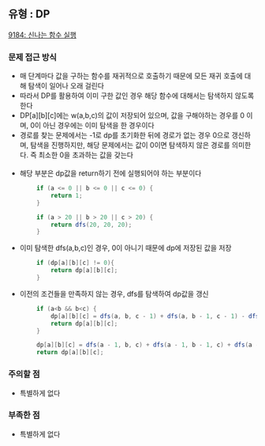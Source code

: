## 유형 : DP
[9184: 신나는 함수 실행](https://www.acmicpc.net/problem/9184)

### 문제 접근 방식
  - 매 단계마다 값을 구하는 함수를 재귀적으로 호출하기 때문에 모든 재귀 호출에 대해 탐색이 일어나 오래 걸린다
  - 따라서 DP를 활용하여 이미 구한 값인 경우 해당 함수에 대해서는 탐색하지 않도록 한다
  - DP[a][b][c]에는 w(a,b,c)의 값이 저장되어 있으며, 값을 구해야하는 경우를 0 이며, 0이 아닌 경우에는 이미 탐색을 한 경우이다
  - 경로를 찾는 문제에서는 -1로 dp를 초기화한 뒤에 경로가 없는 경우 0으로 갱신하며, 탐색을 진행하지만, 해당 문제에서는 값이 0이면 탐색하지 않은 경로를 의미한다. 즉 최소한 0을 초과하는 값을 갖는다
<br></br>
  - 해당 부분은 dp값을 return하기 전에 실행되어야 하는 부분이다
``` Java
        if (a <= 0 || b <= 0 || c <= 0) {
            return 1;
        }

        if (a > 20 || b > 20 || c > 20) {
            return dfs(20, 20, 20);
        }
```

  - 이미 탐색한 dfs(a,b,c)인 경우, 0이 아니기 때문에 dp에 저장된 값을 저장
``` Java
        if (dp[a][b][c] != 0){
            return dp[a][b][c];
        }
```

- 이전의 조건들을 만족하지 않는 경우, dfs를 탐색하여 dp값을 갱신
``` Java
        if (a<b && b<c) {
            dp[a][b][c] = dfs(a, b, c - 1) + dfs(a, b - 1, c - 1) - dfs(a, b - 1, c);
            return dp[a][b][c];
        }

        dp[a][b][c] = dfs(a - 1, b, c) + dfs(a - 1, b - 1, c) + dfs(a - 1, b, c - 1) - dfs(a - 1, b - 1, c - 1);
        return dp[a][b][c];
```

### 주의할 점
  - 특별하게 없다

### 부족한 점
  - 특별하게 없다

